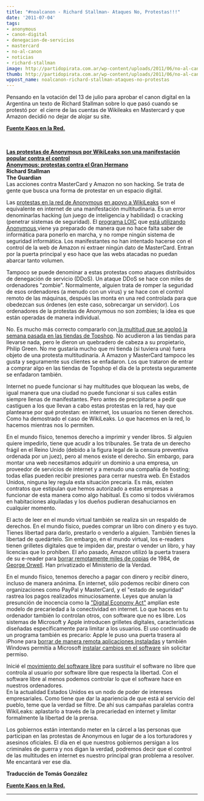 ```yaml
---
title: "#noalcanon - Richard Stallman- Ataques No, Protestas!!!"
date: '2011-07-04'
tags:
- anonymous
- canon-digital
- denegacion-de-servicios
- mastercard
- no-al-canon
- noticias
- richard-stallman
image: http://partidopirata.com.ar/wp-content/uploads/2011/06/no-al-canon-ok.png
thumb: http://partidopirata.com.ar/wp-content/uploads/2011/06/no-al-canon-ok-150x112.png
wppost_name: noalcanon-richard-stallman-ataques-no-protestas
---
```


Pensando en la votación del 13 de julio para aprobar el canon digital en la Argentina un texto de Richard Stallman sobre lo que pasó cuando se protestó por  el cierre de las cuentas de Wikileaks en Mastercard y que Amazon decidió no dejar de alojar su site.

<strong><a href="http://www.kaosenlared.net/noticia/richard-stallman-protestas-anonymous-wikileaks-son-manifestacion-popul" target="_blank">Fuente Kaos en la Red.</a></strong>

&nbsp;
<div><span style="text-decoration: underline;"><strong>Las protestas de Anonymous por WikiLeaks son una manifestación popular contra el control</strong></span></div>
<div><span style="text-decoration: underline;"><strong>Anonymous: protestas contra el Gran Hermano</strong></span></div>
<strong>
</strong>
<div><strong>Richard Stallman</strong></div>
<div><strong>The Guardian</strong></div>
Las   acciones contra MasterCard y Amazon no son hacking. Se trata de gente   que busca una forma de protestar en un espacio digital.

Las <a href="http://www.guardian.co.uk/commentisfree/2010/dec/14/gnosis-lulz-hackers-anonymous-freedom-of-speech?CMP=twt_gu">protestas en la red de Anonymous</a> <a href="http://www.guardian.co.uk/media/2010/dec/08/operation-payback-mastercard-website-wikileaks">en apoyo a WikiLeaks</a> son el equivalente en internet de una manifestación multitudinaria. Es   un error denominarlas hacking (un juego de inteligencia y habilidad) o   cracking (penetrar sistemas de seguridad). El <a href="http://en.wikipedia.org/wiki/LOIC">programa LOIC</a> que <a href="http://www.guardian.co.uk/technology/blog/2010/dec/10/hackers-loic-anonymous-wikileaks">está utilizando Anonymous </a>viene   ya preparado de manera que no hace falta saber de informática para   ponerlo en marcha, y no rompe ningún sistema de seguridad informática.   Los manifestantes no han intentado hacerse con el control de la web de   Amazon ni extraer ningún dato de MasterCard. Entran por la puerta   principal y eso hace que las webs atacadas no puedan abarcar tanto   volumen.

Tampoco se puede denominar a estas protestas como   ataques distribuidos de denegación de servicio (DDoS). Un ataque DDoS se   hace con miles de ordenadores "zombie". Normalmente, alguien trata de   romper la seguridad de esos ordenadores (a menudo con un virus) y se   hace con el control remoto de las máquinas, después las monta en una red   controlada para que obedezcan sus órdenes (en este caso, sobrecargar  un  servidor). Los ordenadores de la protestas de Anonymous no son  zombies;  la idea es que están operadas de manera individual.

No. Es mucho más correcto compararlo con<a href="http://www.guardian.co.uk/commentisfree/2010/dec/03/topshop-philip-green-tax-avoidance-protest"> la multitud que se agolpó la semana pasada en las tiendas de Topshop</a>. No acudieron a las tiendas para llevarse nada, pero <a title="more" name="more"></a>le   dieron un quebradero de cabeza a su propietario, Philip Green. No me   gustaría mucho que mi tienda (si tuviera una) fuera objeto de una   protesta multitudinaria. A Amazon y MasterCard tampoco les gusta y   seguramente sus clientes se enfadaron. Los que trataron de entrar a   comprar algo en las tiendas de Topshop el día de la protesta seguramente   se enfadaron también.

Internet no puede funcionar si hay   multitudes que bloquean las webs, de igual manera que una ciudad no   puede funcionar si sus calles están siempre llenas de manifestantes.   Pero antes de precipitarse a pedir que castiguen a los que llevan a cabo   estas protestas en la red, hay que plantearse por qué protestan: en  internet, los usuarios no tienen derechos. Como ha demostrado el caso de  WikiLeaks. Lo que hacemos en la red, lo hacemos mientras nos lo  permiten.

En  el mundo físico, tenemos derecho a imprimir y  vender libros. Si alguien  quiere impedirlo, tiene que acudir a los  tribunales. Se trata de un  derecho frágil en el Reino Unido (debido a  la figura legal de la censura  preventiva ordenada por un juez), pero al  menos existe el derecho. Sin  embargo, para montar una web necesitamos  adquirir un dominio a una  empresa, un proveedor de servicios de  internet y a menudo una compañía  de hosting; todas ellas pueden recibir  presiones para cerrar nuestra  web. En Estados Unidos, ninguna ley  regula esta situación precaria. Es  más, existen contratos que estipulan  que hemos autorizado a estas  empresas a funcionar de esta manera como  algo habitual. Es como si todos  viviéramos en habitaciones alquiladas y  los dueños pudieran  desahuciarnos en cualquier momento.

El acto  de leer en el mundo  virtual también se realiza sin un respaldo de  derechos. En el mundo  físico, puedes comprar un libro con dinero y es  tuyo. Tienes libertad  para darlo, prestarlo o venderlo a alguien.  También tienes la libertad  de quedártelo. Sin embargo, en el mundo   virtual, los e-readers tienen grilletes digitales que te impiden dar,   prestar o vender un libro, y hay licencias que lo prohíben. El año  pasado, Amazon utilizó la puerta trasera de su e-reader para <a href="http://www.nytimes.com/2009/07/18/technology/companies/18amazon.html">borrar remotamente miles de copias</a> de 1984, de <a href="http://acuarelalibros.blogspot.com/search/label/Orwell">George Orwell</a>. Han privatizado el Ministerio de la Verdad.

En   el mundo físico, tenemos derecho a pagar con dinero y recibir dinero,   incluso de manera anónima. En internet, sólo podemos recibir dinero con   organizaciones como PayPal y MasterCard, y el "estado de seguridad"   rastrea los pagos realizados minuciosamente. Leyes que anulan la   presunción de inocencia como la <a href="http://en.wikipedia.org/wiki/Digital_Economy_Act_2010">"Digital Economy Act"</a> amplían este modelo de precariedad a la conectividad en internet. Lo  que haces en tu ordenador también lo controlan otros, con software que  no es libre.  Los sistemas de Microsoft y Apple introducen grilletes  digitales,  características diseñadas específicamente para limitar a los  usuarios.  El uso continuado de un programa también es precario: Apple  le puso una  puerta trasera al iPhone para <a href="http://www.telegraph.co.uk/technology/3358134/Apples-Jobs-confirms-iPhone-kill-switch.html">borrar de manera remota aplicaciones instaladas</a> y también Windows permitía a Microsoft <a href="http://www.informationweek.com/news/internet/showArticle.jhtml?articleID=201806263">instalar cambios en el software</a> sin solicitar permiso.
<div>Inicié el <a href="http://www.fsf.org/">movimiento del software libre</a> para sustituir el software no libre que controla al usuario por   software libre que respecta la libertad. Con el software libre al menos   podemos controlar lo que el software hace en nuestros ordenadores.</div>
En la actualidad Estados Unidos es un nodo de poder de intereses  empresariales.  Como tiene que dar la apariencia de que está al servicio  del pueblo,  teme que la verdad se filtre. De ahí sus campañas  paralelas contra  WikiLeaks: aplastarlo a través de la precariedad en  internet y limitar  formalmente la libertad de la prensa.

Los  gobiernos están  intentando meter en la cárcel a las personas que  participan en las  protestas de Anonymous en lugar de a los torturadores  y asesinos  oficiales. El día en el que nuestros gobiernos persigan a  los criminales  de guerra y nos digan la verdad, podremos decir que el  control de las  multitudes en internet es nuestro principal gran  problema a resolver. Me  encantará ver ese día.

<strong>Traducción de Tomás González</strong>

<strong> </strong><strong><a href="http://www.kaosenlared.net/noticia/richard-stallman-protestas-anonymous-wikileaks-son-manifestacion-popul" target="_blank">Fuente Kaos en la Red.</a></strong>

<hr />
